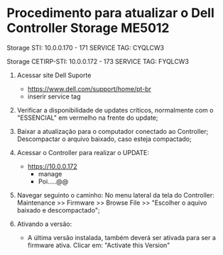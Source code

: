 # Procedimento para atualizar o Dell Controller Storage ME5012

Storage STI: 10.0.0.170 - 171
SERVICE TAG: CYQLCW3

Storage CETIRP-STI: 10.0.0.172 - 173
SERVICE TAG: FYQLCW3

1) Acessar site Dell Suporte
    - https://www.dell.com/support/home/pt-br
    - inserir service tag
2) Verificar a disponibilidade de updates críticos, normalmente com o "ESSENCIAL" em vermelho na frente do update;
3) Baixar a atualização para o computador conectado ao Controller;
    Descompactar o arquivo baixado, caso esteja compactado;
4) Acessar o Controller para realizar o UPDATE:
    - https://10.0.0.172
        - manage
        - Poi.....@@
5) Navegar seguinto o caminho:
    No menu lateral da tela do Controller: Maintenance >> Firmware >> Browse File >> "Escolher o aquivo baixado e descompactado";

6) Ativando a versão:
    - A última versão instalada, também deverá ser ativada para ser a firmware ativa. Clicar em:  "Activate this Version"